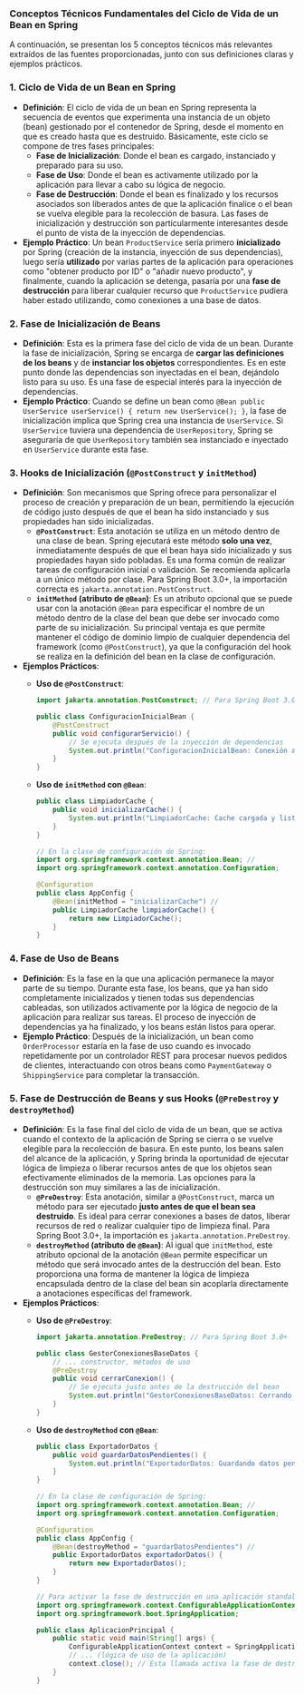 ### Conceptos Técnicos Fundamentales del Ciclo de Vida de un Bean en Spring

A continuación, se presentan los 5 conceptos técnicos más relevantes extraídos de las fuentes proporcionadas, junto con sus definiciones claras y ejemplos prácticos.

### 1. Ciclo de Vida de un Bean en Spring

- **Definición**: El ciclo de vida de un bean en Spring representa la secuencia de eventos que experimenta una instancia de un objeto (bean) gestionado por el contenedor de Spring, desde el momento en que es creado hasta que es destruido. Básicamente, este ciclo se compone de tres fases principales:
    - **Fase de Inicialización**: Donde el bean es cargado, instanciado y preparado para su uso.
    - **Fase de Uso**: Donde el bean es activamente utilizado por la aplicación para llevar a cabo su lógica de negocio.
    - **Fase de Destrucción**: Donde el bean es finalizado y los recursos asociados son liberados antes de que la aplicación finalice o el bean se vuelva elegible para la recolección de basura.
      Las fases de inicialización y destrucción son particularmente interesantes desde el punto de vista de la inyección de dependencias.
- **Ejemplo Práctico**: Un bean `ProductService` sería primero **inicializado** por Spring (creación de la instancia, inyección de sus dependencias), luego sería **utilizado** por varias partes de la aplicación para operaciones como "obtener producto por ID" o "añadir nuevo producto", y finalmente, cuando la aplicación se detenga, pasaría por una **fase de destrucción** para liberar cualquier recurso que `ProductService` pudiera haber estado utilizando, como conexiones a una base de datos.

### 2. Fase de Inicialización de Beans

- **Definición**: Esta es la primera fase del ciclo de vida de un bean. Durante la fase de inicialización, Spring se encarga de **cargar las definiciones de los beans** y de **instanciar los objetos** correspondientes. Es en este punto donde las dependencias son inyectadas en el bean, dejándolo listo para su uso. Es una fase de especial interés para la inyección de dependencias.
- **Ejemplo Práctico**: Cuando se define un bean como `@Bean public UserService userService() { return new UserService(); }`, la fase de inicialización implica que Spring crea una instancia de `UserService`. Si `UserService` tuviera una dependencia de `UserRepository`, Spring se aseguraría de que `UserRepository` también sea instanciado e inyectado en `UserService` durante esta fase.

### 3. Hooks de Inicialización (`@PostConstruct` y `initMethod`)

- **Definición**: Son mecanismos que Spring ofrece para personalizar el proceso de creación y preparación de un bean, permitiendo la ejecución de código justo después de que el bean ha sido instanciado y sus propiedades han sido inicializadas.
    - **`@PostConstruct`**: Esta anotación se utiliza en un método dentro de una clase de bean. Spring ejecutará este método **solo una vez**, inmediatamente después de que el bean haya sido inicializado y sus propiedades hayan sido pobladas. Es una forma común de realizar tareas de configuración inicial o validación. Se recomienda aplicarla a un único método por clase. Para Spring Boot 3.0+, la importación correcta es `jakarta.annotation.PostConstruct`.
    - **`initMethod` (atributo de `@Bean`)**: Es un atributo opcional que se puede usar con la anotación `@Bean` para especificar el nombre de un método dentro de la clase del bean que debe ser invocado como parte de su inicialización. Su principal ventaja es que permite mantener el código de dominio limpio de cualquier dependencia del framework (como `@PostConstruct`), ya que la configuración del hook se realiza en la definición del bean en la clase de configuración.
- **Ejemplos Prácticos**:
    - **Uso de `@PostConstruct`**:

        ```java
        import jakarta.annotation.PostConstruct; // Para Spring Boot 3.0+
        
        public class ConfiguracionInicialBean {
            @PostConstruct
            public void configurarServicio() {
                // Se ejecuta después de la inyección de dependencias
                System.out.println("ConfiguracionInicialBean: Conexión a servicio externo establecida.");
            }
        }
        
        ```

    - **Uso de `initMethod` con `@Bean`**:

        ```java
        public class LimpiadorCache {
            public void inicializarCache() {
                System.out.println("LimpiadorCache: Cache cargada y lista para usar."); //
            }
        }
        
        // En la clase de configuración de Spring:
        import org.springframework.context.annotation.Bean; //
        import org.springframework.context.annotation.Configuration;
        
        @Configuration
        public class AppConfig {
            @Bean(initMethod = "inicializarCache") //
            public LimpiadorCache limpiadorCache() {
                return new LimpiadorCache();
            }
        }
        
        ```


### 4. Fase de Uso de Beans

- **Definición**: Es la fase en la que una aplicación permanece la mayor parte de su tiempo. Durante esta fase, los beans, que ya han sido completamente inicializados y tienen todas sus dependencias cableadas, son utilizados activamente por la lógica de negocio de la aplicación para realizar sus tareas. El proceso de inyección de dependencias ya ha finalizado, y los beans están listos para operar.
- **Ejemplo Práctico**: Después de la inicialización, un bean como `OrderProcessor` estaría en la fase de uso cuando es invocado repetidamente por un controlador REST para procesar nuevos pedidos de clientes, interactuando con otros beans como `PaymentGateway` o `ShippingService` para completar la transacción.

### 5. Fase de Destrucción de Beans y sus Hooks (`@PreDestroy` y `destroyMethod`)

- **Definición**: Es la fase final del ciclo de vida de un bean, que se activa cuando el contexto de la aplicación de Spring se cierra o se vuelve elegible para la recolección de basura. En este punto, los beans salen del alcance de la aplicación, y Spring brinda la oportunidad de ejecutar lógica de limpieza o liberar recursos antes de que los objetos sean efectivamente eliminados de la memoria. Las opciones para la destrucción son muy similares a las de inicialización.
    - **`@PreDestroy`**: Esta anotación, similar a `@PostConstruct`, marca un método para ser ejecutado **justo antes de que el bean sea destruido**. Es ideal para cerrar conexiones a bases de datos, liberar recursos de red o realizar cualquier tipo de limpieza final. Para Spring Boot 3.0+, la importación es `jakarta.annotation.PreDestroy`.
    - **`destroyMethod` (atributo de `@Bean`)**: Al igual que `initMethod`, este atributo opcional de la anotación `@Bean` permite especificar un método que será invocado antes de la destrucción del bean. Esto proporciona una forma de mantener la lógica de limpieza encapsulada dentro de la clase del bean sin acoplarla directamente a anotaciones específicas del framework.
- **Ejemplos Prácticos**:
    - **Uso de `@PreDestroy`**:

        ```java
        import jakarta.annotation.PreDestroy; // Para Spring Boot 3.0+
        
        public class GestorConexionesBaseDatos {
            // ... constructor, métodos de uso
            @PreDestroy
            public void cerrarConexion() {
                // Se ejecuta justo antes de la destrucción del bean
                System.out.println("GestorConexionesBaseDatos: Cerrando la conexión a la base de datos.");
            }
        }
        
        ```

    - **Uso de `destroyMethod` con `@Bean`**:

        ```java
        public class ExportadorDatos {
            public void guardarDatosPendientes() {
                System.out.println("ExportadorDatos: Guardando datos pendientes de exportación antes de cerrar."); //
            }
        }
        
        // En la clase de configuración de Spring:
        import org.springframework.context.annotation.Bean; //
        import org.springframework.context.annotation.Configuration;
        
        @Configuration
        public class AppConfig {
            @Bean(destroyMethod = "guardarDatosPendientes") //
            public ExportadorDatos exportadorDatos() {
                return new ExportadorDatos();
            }
        }
        
        // Para activar la fase de destrucción en una aplicación standalone:
        import org.springframework.context.ConfigurableApplicationContext; //
        import org.springframework.boot.SpringApplication;
        
        public class AplicacionPrincipal {
            public static void main(String[] args) {
                ConfigurableApplicationContext context = SpringApplication.run(AplicacionPrincipal.class, args);
                // ... (lógica de uso de la aplicación)
                context.close(); // Esta llamada activa la fase de destrucción de todos los beans
            }
        }
        
        ```